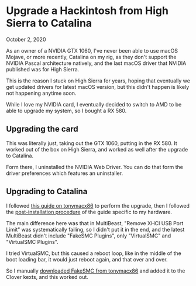 # Upgrade a Hackintosh from High Sierra to Catalina
October 2, 2020

As an owner of a NVIDIA GTX 1060, I've never been able to use macOS
Mojave, or more recently, Catalina on my rig, as they don't support the
NVIDIA Pascal architecture natively, and the last macOS driver that
NVIDIA published was for High Sierra.

This is the reason I stuck on High Sierra for years, hoping that
eventually we get updated drivers for latest macOS version, but this
didn't happen is likely not happening anytime soon.

While I love my NVIDIA card, I eventually decided to switch to AMD to be
able to upgrade my system, so I bought a RX 580.

## Upgrading the card

This was literally just, taking out the GTX 1060, putting in the RX 580.
It worked out of the box on High Sierra, and worked as well after the
upgrade to Catalina.

Form there, I uninstalled the NVIDIA Web Driver. You can do that form
the driver preferences which features an uninstaller.

## Upgrading to Catalina

I followed [this guide on tonymacx86][upgrade-guide] to perform the
upgrade, then I followed the [post-installation procedure] of the guide
specific to my hardware.

[upgrade-guide]: https://www.tonymacx86.com/threads/update-directly-to-macos-catalina.284463/
[post-installation procedure]: ../../2019/03/macos-high-sierra-msi-h110m-pro-d-skylake-nvidia-pascal.html#post-installation

The main difference here was that in MultiBeast, "Remove XHCI USB Port
Limit" was systematically failing, so I didn't put it in the end, and
the latest MultiBeast didn't include "FakeSMC Plugins", only
"VirtualSMC" and "VirtualSMC Plugins".

I tried VirtualSMC, but this caused a reboot loop, like in the middle
of the boot loading bar, it would just reboot again, and that over and
over.

So I manually [downloaded FakeSMC from tonymacx86][fakesmc] and added it
to the Clover kexts, and this worked out.

[fakesmc]: https://www.tonymacx86.com/resources/fakesmc.358/
